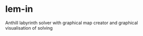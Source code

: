 # lem-in
Anthill labyrinth solver with graphical map creator and graphical visualisation of solving
